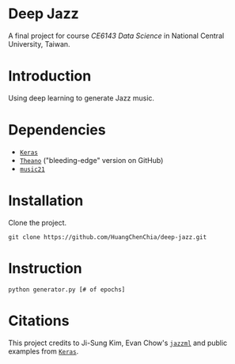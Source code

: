 # Deep Jazz

A final project for course _CE6143 Data Science_ in National Central University, Taiwan.

# Introduction

Using deep learning to generate Jazz music.

# Dependencies

* [`Keras`](https://keras.io/#installation)
* [`Theano`](http://deeplearning.net/software/theano/install.html#bleeding-edge-install-instructions) ("bleeding-edge" version on GitHub)
* [`music21`](http://web.mit.edu/music21/doc/installing/index.html)

# Installation

Clone the project.

``` shell
git clone https://github.com/HuangChenChia/deep-jazz.git
```

# Instruction

``` shell
python generator.py [# of epochs]
```

# Citations
This project credits to Ji-Sung Kim, Evan Chow's [`jazzml`](https://github.com/evancchow/jazzml) and public examples from [`Keras`](https://github.com/keras-team/keras).
